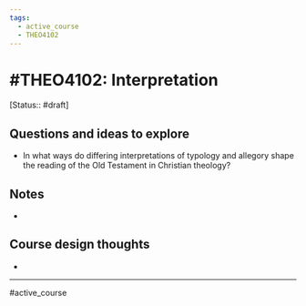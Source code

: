 ```yaml
---
tags:
  - active_course
  - THEO4102
---
```

# #THEO4102: Interpretation
[Status:: #draft]
## Questions and ideas to explore
- In what ways do differing interpretations of typology and allegory shape the reading of the Old Testament in Christian theology?

## Notes
- 

## Course design thoughts
- 

---
#active_course 